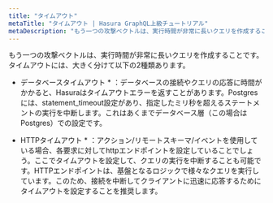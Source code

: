 ```yaml
---
title: "タイムアウト"
metaTitle: "タイムアウト | Hasura GraphQL上級チュートリアル"
metaDescription: "もう一つの攻撃ベクトルは、実行時間が非常に長いクエリを作成することです。タイムアウトには、大きく分けてデータベースタイムアウトとHTTPタイムアウトの2種類があります"
---
```


もう一つの攻撃ベクトルは、実行時間が非常に長いクエリを作成することです。タイムアウトには、大きく分けて以下の2種類あります。

* データベースタイムアウト * ：データベースの接続やクエリの応答に時間がかかると、Hasuraはタイムアウトエラーを返すことがあります。Postgresには、statement_timeout設定があり、指定したミリ秒を超えるステートメントの実行を中断します。これはあくまでデータベース層（この場合はPostgres）での設定です。

* HTTPタイムアウト * ：アクション/リモートスキーマ/イベントを使用している場合、各要求に対してhttpエンドポイントを設定していることでしょう。ここでタイムアウトを設定して、クエリの実行を中断することも可能です。HTTPエンドポイントは、基盤となるロジックで様々なクエリを実行しています。このため、接続を中断してクライアントに迅速に応答するためにタイムアウトを設定することを推奨します。

